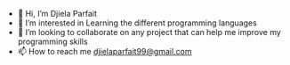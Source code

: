 - 👋 Hi, I’m Djiela Parfait
- 👀 I’m interested in Learning the different programming languages  
- 💞️ I’m looking to collaborate on any project that can help me improve my programming skills 
- 📫 How to reach me djielaparfait99@gmail.com

<!---
iamperfect927/iamperfect927 is a ✨ special ✨ repository because its `README.md` (this file) appears on your GitHub profile.
You can click the Preview link to take a look at your changes.
--->
